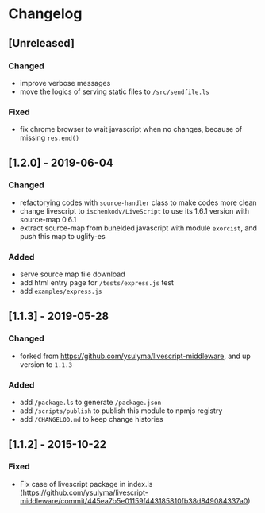 # Changelog

## [Unreleased]
### Changed
- improve verbose messages
- move the logics of serving static files to `/src/sendfile.ls`

### Fixed
- fix chrome browser to wait javascript when no changes, because of missing `res.end()`

## [1.2.0] - 2019-06-04
### Changed
- refactorying codes with `source-handler` class to make codes more clean
- change livescript to `ischenkodv/LiveScript` to use its 1.6.1 version with source-map 0.6.1
- extract source-map from bunelded javascript with module `exorcist`, and push this map to uglify-es

### Added
- serve source map file download
- add html entry page for `/tests/express.js` test
- add `examples/express.js`

## [1.1.3] - 2019-05-28
### Changed
- forked from https://github.com/ysulyma/livescript-middleware, and up version to `1.1.3`

### Added
- add `/package.ls` to generate `/package.json`
- add `/scripts/publish` to publish this module to npmjs registry
- add `/CHANGELOD.md` to keep change histories


## [1.1.2] - 2015-10-22
### Fixed
- Fix case of livescript package in index.ls (https://github.com/ysulyma/livescript-middleware/commit/445ea7b5e01159f443185810fb38d849084337a0)
